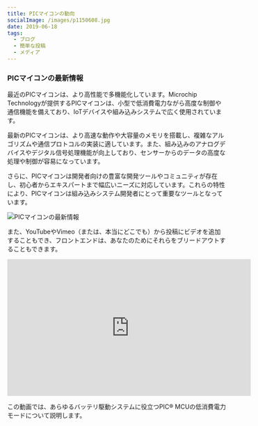 ```yaml
---
title: PICマイコンの動向
socialImage: /images/p1150608.jpg
date: 2019-06-18
tags:
  - ブログ
  - 簡単な投稿
  - メディア
---
```

### PICマイコンの最新情報

最近のPICマイコンは、より高性能で多機能化しています。Microchip Technologyが提供するPICマイコンは、小型で低消費電力ながら高度な制御や通信機能を備えており、IoTデバイスや組み込みシステムで広く使用されています。

最新のPICマイコンは、より高速な動作や大容量のメモリを搭載し、複雑なアルゴリズムや通信プロトコルの実装に適しています。また、組み込みのアナログデバイスやデジタル信号処理機能が向上しており、センサーからのデータの高度な処理や制御が容易になっています。

さらに、PICマイコンは開発者向けの豊富な開発ツールやコミュニティが存在し、初心者からエキスパートまで幅広いニーズに対応しています。これらの特性により、PICマイコンは組み込みシステム開発者にとって重要なツールとなっています。

![PICマイコンの最新情報]( "PICマイコンの最新情報")

また、YouTubeやVimeo（または、本当にどこでも）から投稿にビデオを追加することもでき、フロントエンドは、あなたのためにそれらをブリードアウトすることもできます。

<iframe width="560" height="315" src="https://www.youtube.com/watch?v=aH6nF5gAu5k" frameborder="0" allow="accelerometer; autoplay; encrypted-media; gyroscope; picture-in-picture" allowfullscreen></iframe></iframe



> この動画では、あらゆるバッテリ駆動システムに役立つPIC® MCUの低消費電力モードについて説明します。


